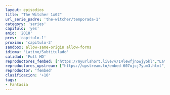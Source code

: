 ```yaml
---
layout: episodios
title: "The Witcher 1x02"
url_serie_padre: 'the-witcher/temporada-1'
category: 'series'
capitulo: 'yes'
anio: '2018'
prev: 'capitulo-1'
proximo: 'capitulo-3'
sandbox: allow-same-origin allow-forms
idioma: 'Latino/Subtitulado'
calidad: 'Full HD'
reproductores_fembed: ["https://myurlshort.live/v/14lewfjn5wjy5kl","Latino","https://feurl.com/v/g2r4mh-x8g1zmw6","Latino","https://api.cuevana3.io/stream/index.php?file=ek5lbm9xYWNrS0xYMTZLa2xNbkdvY3ZTb3BtZng4TGp6ZFpobGFMUGtPUFgzSmFhbk1XTzVkblBtS1JnbEplb21KUm5ZSlRTMGViVTBxZGdsdEhPb3RqWGFHTnJrcGFqbU1LR2gzV3l3THVvd29aaVpNR21vNWFSb0tKbmhkZlUwTXlYb1hmSDFOZkpuV1JuYTVXVHE1aWJaMlZ5MHREbTJNS25xNlBIbnViSjFaeVg","Subtitulado","https://feurl.com/v/7rxz0fg5xy-0kpd","Latino","https://myurlshort.live/v/zm1r4cjr2zpeqjm","Subtitulado","https://feurl.com/v/z82nzsj243mdy6g","Subtitulado"]
reproductores_upstream: ["https://upstream.to/embed-607ujcj7yum3.html","Latino","https://upstream.to/embed-rmrwr71np4zz.html","Subtitulado"]
reproductor: 'fembed'
clasificacion: '+10'
tags:
- Fantasia
---
```











